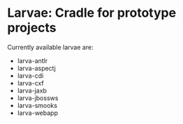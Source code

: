 # Larvae: Cradle for prototype projects

Currently available larvae are:

* larva-antlr
* larva-aspectj
* larva-cdi
* larva-cxf
* larva-jaxb
* larva-jbossws
* larva-smooks
* larva-webapp
